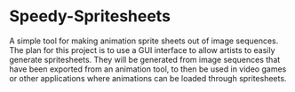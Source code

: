 # Speedy-Spritesheets

A simple tool for making animation sprite sheets out of image sequences.
The plan for this project is to use a GUI interface to allow artists to easily generate spritesheets. They will be generated from image sequences that have been exported from an animation tool, to then be used in video games or other applications where animations can be loaded through spritesheets.
